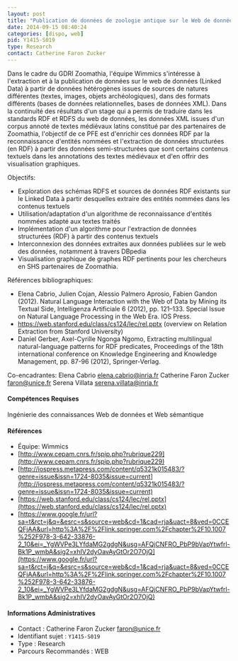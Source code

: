 ```yaml
---
layout: post
title: "Publication de données de zoologie antique sur le Web de données"
date: 2014-09-15 08:40:24
categories: [dispo, web]
pid: Y1415-S019
type: Research
contact: Catherine Faron Zucker
---
```

       
Dans le cadre du GDRI Zoomathia, l'équipe Wimmics s'intéresse à l'extraction et à la publication de données sur le web de données (Linked Data) à partir de données hétérogènes issues de sources de natures différentes (textes, images, objets archéologiques), dans des formats différents (bases de données relationnelles, bases de données XML).
Dans la continuité des résultats d'un stage qui a permis de traduire dans les standards RDF et RDFS du web de données, les données XML issues d'un corpus annoté de textes médiévaux latins constitué par des partenaires de Zoomathia, l'objectif de ce PFE est d'enrichir ces données RDF par la reconnaissance d'entités nommées et l'extraction de données structurées (en RDF) à partir des données semi-structurées que sont certains contenus textuels dans les annotations des textes médiévaux et d'en offrir des visualisation graphiques.

Objectifs:
- Exploration des schémas RDFS et sources de données RDF existants sur le Linked Data à partir desquelles extraire des entités nommées dans les contenus textuels
- Utilisation/adaptation d'un algorithme de reconnaissance d'entités nommées adapté aux textes traités
- Implémentation d'un algorithme pour l'extraction de données structurées (RDF) à partir des contenus textuels
- Interconnexion des données extraites aux données publiées sur le web des données, notamment à travers DBpedia
- Visualisation graphique de graphes RDF pertinents pour les chercheurs en SHS partenaires de Zoomathia.

Références bibliographiques:
- Elena Cabrio, Julien Cojan, Alessio Palmero Aprosio, Fabien Gandon (2012). Natural Language Interaction with
the Web of Data by Mining its Textual Side, Intelligenza Artificiale 6 (2012), pp. 121–133. Special Issue on Natural 
Language Processing in the Web Era. IOS Press.
- https://web.stanford.edu/class/cs124/lec/rel.pptx (overview on Relation Extraction from Stanford University)
- Daniel Gerber, Axel-Cyrille Ngonga Ngomo, Extracting multilingual natural-language patterns for RDF predicates, Proceedings of the 18th international conference on Knowledge Engineering and Knowledge Management, pp. 87-96 (2012), Springer-Verlag. 

Co-encadrantes:
Elena Cabrio elena.cabrio@inria.fr
Catherine Faron Zucker faron@unice.fr
Serena Villata serena.villata@inria.fr

#### Compétences Requises
Ingénierie des connaissances
Web de données et Web sémantique


#### Références

  * Équipe: Wimmics
  * [http://www.cepam.cnrs.fr/spip.php?rubrique229](http://www.cepam.cnrs.fr/spip.php?rubrique229)
  * [http://iospress.metapress.com/content/q5321k015483/?genre=issue&issn=1724-8035&issue=current](http://iospress.metapress.com/content/q5321k015483/?genre=issue&issn=1724-8035&issue=current)
  * [https://web.stanford.edu/class/cs124/lec/rel.pptx](https://web.stanford.edu/class/cs124/lec/rel.pptx)
  * [https://www.google.fr/url?sa=t&rct=j&q=&esrc=s&source=web&cd=1&cad=rja&uact=8&ved=0CCEQFjAA&url=http%3A%2F%2Flink.springer.com%2Fchapter%2F10.1007%252F978-3-642-33876-2_10&ei=_YgWVPe3LYfdaMG2gdgN&usg=AFQjCNFRO_PbP9bVapYtwfrl-Bk1P_wmbA&sig2=xhIV2dyOavAyGtOr2O7OjQ](https://www.google.fr/url?sa=t&rct=j&q=&esrc=s&source=web&cd=1&cad=rja&uact=8&ved=0CCEQFjAA&url=http%3A%2F%2Flink.springer.com%2Fchapter%2F10.1007%252F978-3-642-33876-2_10&ei=_YgWVPe3LYfdaMG2gdgN&usg=AFQjCNFRO_PbP9bVapYtwfrl-Bk1P_wmbA&sig2=xhIV2dyOavAyGtOr2O7OjQ)

#### Informations Administratives
  * Contact : Catherine Faron Zucker <faron@unice.fr>
  * Identifiant sujet : `Y1415-S019`
  * Type : Research
  * Parcours Recommandés : WEB
     